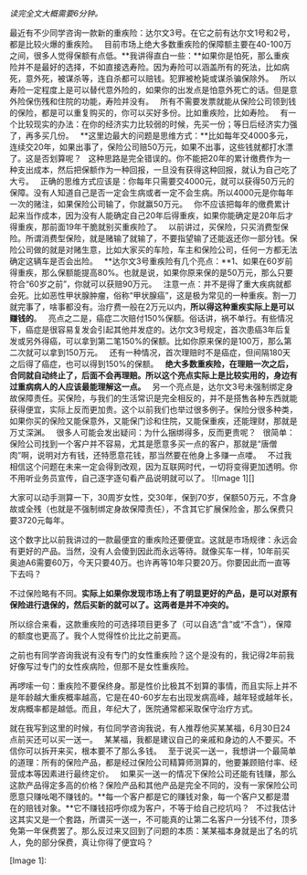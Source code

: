 *读完全文大概需要6分钟。*
  
最近有不少同学咨询一款新的重疾险：达尔文3号。在它之前有达尔文1号和2号，都是比较火爆的重疾险。
 
目前市场上绝大多数重疾险的保障额主要在40-100万之间，很多人觉得保额有点低。**我讲得直白一些：**如果你是怕死，那么重疾险并不是最好的选择，不如直接选寿险。因为寿险可以涵盖所有的死法，比如病死，意外死，被谋杀等，连自杀都可以赔钱。犯罪被枪毙或谋杀骗保除外。
 
所以寿险一定程度上是可以替代意外险的，如果你的出发点是怕意外死亡的话。但是意外险保伤残和住院的功能，寿险并没有。
 
所有不需要发票就能从保险公司领到钱的保险，都是可以重复购买的，你可以买好多份。比如重疾险，比如寿险。
 
有一个比较现实的办法：在你的经济实力比较弱的时候，先买一份；等日后经济实力强了，再多买几份。
 
**这里边最大的问题是思维方式：**比如每年交4000多元，连续交20年，如果出事了，保险公司赔50万元，如果不出事，这些钱就都打水漂了。这是否划算呢？
 
这种思路是完全错误的。你不能把20年的累计缴费作为一种支出成本，然后把保额作为一种回报，一旦没有获得这种回报，就认为自己吃了大亏。
 
正确的思维方式应该是：你每年只需要交4000元，就可以获得50万元的保障。没有人知道自己是否一定会生病或者一定不会生病。所以4000元是你每年一次的赌注，如果保险公司输了，你就赢50万元。
 
你不应该把每年的缴费累计起来当作成本，因为没有人能确定自己20年后得重疾，如果你能确定是20年后才得重疾，那前面19年干脆就别买重疾险了。
 
以前讲过，买保险，只买消费型保险。所谓消费型保险，就是赌输了就输了，不要指望输了还能返还你一部分钱。保险公司做的就是对赌生意，比如大家买的车险，车主和保险公司，任何一方都无法确定这辆车是否会出险。
 
**达尔文3号重疾险有几个亮点：**1、如果在60岁前得重疾，那么保额能提高80%。也就是说，如果你原来保的是50万元，那么只要符合“60岁之前”，你就可以获赔90万元。
 
注意一点：并不是得了重大疾病就都会死。比如恶性甲状腺肿瘤，俗称“甲状腺癌”，这是极为常见的一种重疾。割一刀就完事了，啥事都没有。治疗费一般在2万元以内，**所以得这种重疾实际上是可以赚钱的**。
 
亮点之二是，癌症二次赔付150%保额。俗话讲，祸不单行。有些情况下，癌症是很容易复发会引起其他并发症的。达尔文3号规定，首次患癌3年后复发或另外得癌，可以拿到第二笔150%的保额。比如你原来保的是100万，那么第二次就可以拿到150万元。
 
还有一种情况，首次理赔时不是癌症，但间隔180天之后得了癌症，也可以得到150%的保额。
 
**绝大多数重疾险，在理赔一次之后，合同就自动终止了，后面不会再理赔。所以这个亮点实际上是比较实用的，身边有过重病病人的人应该最能理解这一点。**
 
另一个亮点是，达尔文3号未强制绑定身故保障责任。买保险，与我们的生活常识是完全相反的，并不是搭售各种东西就能获得便宜，实际上反而更加贵。这个以前我们也举过很多例子。保险分很多种类，如果你买的保险又能保意外，又能保门诊和住院，又能保重疾，还能理财，那就是万丈深渊。
 
很多人可能会发出疑问：为什么捆绑得多，反而更贵呢？
 
很简单：保险公司找到一个客户并不容易，尤其是愿意多买一点的客户，那就是“唐僧肉”啊，说明对方有钱，还特愿意花钱，那当然要在他身上多赚一点喽。
 
不过我相信这个问题在未来一定会得到改观，因为互联网时代，一切将变得更加透明。你不用听业务员宣传，自己逐字逐句看产品说明就可以了。
![Image 1][]
  
大家可以动手测算一下，30周岁女性，交30年，保到70岁，保额50万元，不含身故或全残（也就是不强制绑定身故保障责任），不含其它扩展保险金，那么保费只要3720元每年。
  
这个数字比以前我讲过的一款最便宜的重疾险还要便宜。这就是市场规律：永远会有更好的产品。当然，没有人会傻到因此而永远等待。就像买车一样，10年前买奥迪A6需要60万，今天只要40万。也许再等10年只要20万。你要因此而一直等下去吗？
  
不过保险略有不同。**实际上如果你发现市场上有了明显更好的产品，是可以对原有保险进行退保的，然后买新的就可以了。这两者是并不冲突的。**
  
所以综合来看，这款重疾险的可选择项目更多了（可以自选“含”或“不含”），保障的额度也更高了。我个人觉得性价比比之前更高。
  
之前也有同学咨询我说有没有专门的女性重疾险？这个是没有的，我记得2年前我好像写过专门的女性疾病险，但那不是女性重疾险。
  
再啰嗦一句：重疾险不要保终身。那是性价比极其不划算的事情，而且实际上并不是年龄越大重疾概率越高，它是在40-60岁左右出现发病高峰，越年轻或越年长，发病概率都是越低。而且，年纪大了，医院通常都采取保守治疗方式。
  
就在我写到这里的时候，有位同学咨询我说，有人推荐他买某某福，6月30日24点前买还可以买一送一。
 
某某福，我都是建议自己的亲戚和身边的人不要买。不信你可以拆开来买，根本要不了那么多钱。
 
至于说买一送一，我想讲一个最简单的道理：所有的保险产品，都是经过保险公司精算师测算的，他要兼顾赔付率、经营成本等因素进行最终定价。
 
如果买一送一的情况下保险公司还能有钱赚，那么这款产品得定多高的价格？保险产品和其他产品是完全不同的，没有一家保险公司愿意只赚吆喝不赚钱的。**每一个客户都是它的赚钱对象，每一个客户又都是潜在的赔钱对象。**它不赚钱招呼你成为客户，不等于给自己挖坑吗？
 
不过我估计这其实又是一个套路，所谓买一送一，不可能真的让第二名客户一分钱不付，顶多免第一年保费罢了。那么反过来又回到了问题的本质：某某福本身就是出了名的坑人，免的部分保费，真让你得了便宜吗？

[Image 1]: 